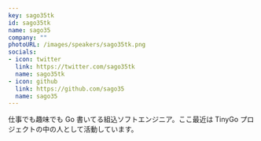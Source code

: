 ```yaml
---
key: sago35tk
id: sago35tk
name: sago35
company: ""
photoURL: /images/speakers/sago35tk.png
socials:
- icon: twitter
  link: https://twitter.com/sago35tk
  name: sago35tk
- icon: github
  link: https://github.com/sago35
  name: sago35
---
```

仕事でも趣味でも Go 書いてる組込ソフトエンジニア。ここ最近は TinyGo プロジェクトの中の人として活動しています。